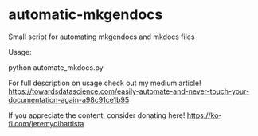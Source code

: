 # automatic-mkgendocs
Small script for automating mkgendocs and mkdocs files

Usage: 

python automate_mkdocs.py

For full description on usage check out my medium article!
https://towardsdatascience.com/easily-automate-and-never-touch-your-documentation-again-a98c91ce1b95


If you appreciate the content, consider donating here!
https://ko-fi.com/jeremydibattista
